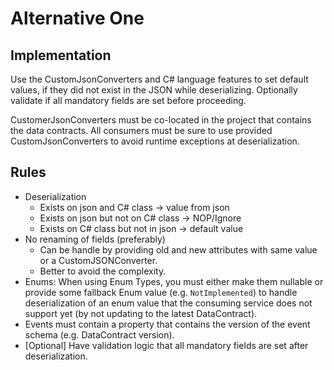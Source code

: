 # Alternative One

## Implementation

Use the CustomJsonConverters and C# language features to set default values, if they did not exist in the JSON while deserializing. Optionally validate if all mandatory fields are set before proceeding.

CustomerJsonConverters must be co-located in the project that contains the data contracts. All consumers must be sure to use provided CustomJsonConverters to avoid runtime exceptions at deserialization.

## Rules

* Deserialization
    * Exists on json and C# class -> value from json
    * Exists on json but not on C# class -> NOP/Ignore
    * Exists on C# class but not in json -> default value
* No renaming of fields (preferably)
    * Can be handle by providing old and new attributes with same value or a CustomJSONConverter.
    * Better to avoid the complexity.
* Enums: When using Enum Types, you must either make them nullable or provide some fallback Enum value (e.g. `NotImplemented`) to handle deserialization of an enum value that the consuming service does not support yet (by not updating to the latest DataContract).
* Events must contain a property that contains the version of the event schema (e.g. DataContract version).
* [Optional] Have validation logic that all mandatory fields are set after deserialization.